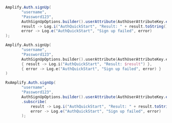 <amplify-block-switcher>
 <amplify-block name="Java">

 ```java
Amplify.Auth.signUp(
        "username",
        "Password123",
        AuthSignUpOptions.builder().userAttribute(AuthUserAttributeKey.email(), "my@email.com").build(),
        result -> Log.i("AuthQuickStart", "Result: " + result.toString()),
        error -> Log.e("AuthQuickStart", "Sign up failed", error)
);
```

 </amplify-block>
 <amplify-block name="Kotlin">

 ```kotlin
Amplify.Auth.signUp(
        "username",
        "Password123",
        AuthSignUpOptions.builder().userAttribute(AuthUserAttributeKey.email(), "my@email.com").build(),
        { result -> Log.i("AuthQuickStart", "Result: $result") },
        { error -> Log.e("AuthQuickStart", "Sign up failed", error) }
)
```

 </amplify-block>
  <amplify-block name="RxJava">

 ```java
RxAmplify.Auth.signUp(
        "username",
        "Password123",
        AuthSignUpOptions.builder().userAttribute(AuthUserAttributeKey.email(), "my@email.com").build())
        .subscribe(
            result -> Log.i("AuthQuickStart", "Result: " + result.toString()),
            error -> Log.e("AuthQuickStart", "Sign up failed", error)
        );
```

 </amplify-block>
</amplify-block-switcher>